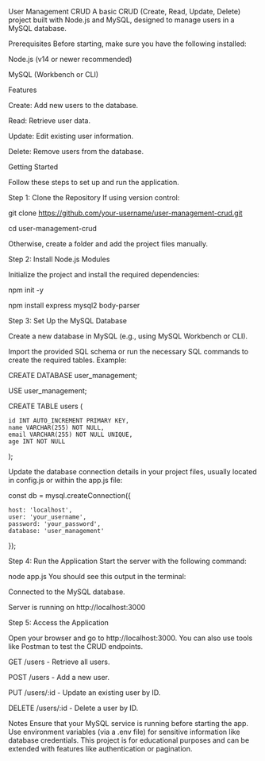 User Management CRUD
A basic CRUD (Create, Read, Update, Delete) project built with Node.js and MySQL, designed to manage users in a MySQL database.


Prerequisites
Before starting, make sure you have the following installed:

Node.js (v14 or newer recommended)

MySQL (Workbench or CLI)

Features

Create: Add new users to the database.

Read: Retrieve user data.

Update: Edit existing user information.

Delete: Remove users from the database.


Getting Started

Follow these steps to set up and run the application.

Step 1: Clone the Repository
If using version control:

git clone https://github.com/your-username/user-management-crud.git

cd user-management-crud

Otherwise, create a folder and add the project files manually.


Step 2: Install Node.js Modules

Initialize the project and install the required dependencies:

npm init -y

npm install express mysql2 body-parser


Step 3: Set Up the MySQL Database

Create a new database in MySQL (e.g., using MySQL Workbench or CLI).

Import the provided SQL schema or run the necessary SQL commands to create the required tables. Example:

CREATE DATABASE user_management;

USE user_management;

CREATE TABLE users (

    id INT AUTO_INCREMENT PRIMARY KEY,
    name VARCHAR(255) NOT NULL,
    email VARCHAR(255) NOT NULL UNIQUE,
    age INT NOT NULL
);


Update the database connection details in your project files, usually located in config.js or within the app.js file:

const db = mysql.createConnection({

    host: 'localhost',
    user: 'your_username',
    password: 'your_password',
    database: 'user_management'
    
});


Step 4: Run the Application
Start the server with the following command:

node app.js
You should see this output in the terminal:

Connected to the MySQL database.

Server is running on http://localhost:3000


Step 5: Access the Application

Open your browser and go to http://localhost:3000. You can also use tools like Postman to test the CRUD endpoints.

GET /users - Retrieve all users.

POST /users - Add a new user.

PUT /users/:id - Update an existing user by ID.

DELETE /users/:id - Delete a user by ID.


Notes
Ensure that your MySQL service is running before starting the app.
Use environment variables (via a .env file) for sensitive information like database credentials.
This project is for educational purposes and can be extended with features like authentication or pagination.
